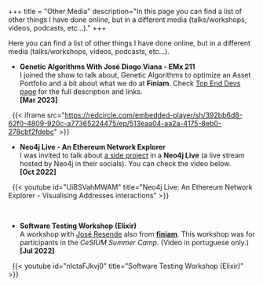 +++
title = "Other Media"
description="In this page you can find a list of other things I have done online, but in a different media (talks/workshops, videos, podcasts, etc...)."
+++

Here you can find a list of other things I have done online, but in a different media (talks/workshops, videos, podcasts, etc...).

- **Genetic Algorithms With José Diogo Viana - EMx 211** \
I joined the show to talk about, Genetic Algorithms to optimize an Asset Portfolio and a bit about what we do at **Finiam**. Check [Top End Devs page](https://topenddevs.com/podcasts/elixir-mix/episodes/genetic-algorithms-with-jose-diogo-viana-emx-211) for the full description and links. \
**[Mar 2023]** 

&nbsp;
{{< iframe src="https://redcircle.com/embedded-player/sh/392bb6d8-62f0-4809-920c-a77365224475/ep/513eaa04-aa2a-4175-8eb0-278cbf2fdebc" >}}

- **Neo4j Live - An Ethereum Network Explorer** \
I was invited to talk about [a side project](https://github.com/zediogoviana/ethcule-poirot) in a **Neo4j Live** (a live stream hosted by Neo4j in their socials). You can check the video below.\
**[Oct 2022]** 

&nbsp;
{{< youtube id="UiBSVahMWAM" title="Neo4j Live: An Ethereum Network Explorer - Visualising Addresses interactions" >}}

&nbsp;
- **Software Testing Workshop (Elixir)** \
A workshop with [José Resende](https://zepedroresende.github.io/) also from **[finiam](https://finiam.com)**. This workshop was for participants in the *CeSIUM Summer Camp*. (Video in portuguese only.)\
**[Jul 2022]** 

&nbsp;
{{< youtube id="nIctaFJkvj0" title="Software Testing Workshop (Elixir)" >}}

